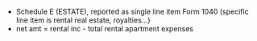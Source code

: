 - Schedule E (ESTATE), reported as single line item Form 1040 (specific line item is rental real estate, royalties...)
- net amt = rental inc - total rental apartment expenses